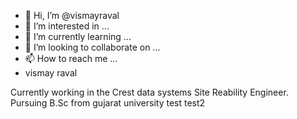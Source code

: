 - 👋 Hi, I’m @vismayraval
- 👀 I’m interested in ...
- 🌱 I’m currently learning ...
- 💞️ I’m looking to collaborate on ...
- 📫 How to reach me ...
- vismay raval
<!---
vismayraval/vismayraval is a ✨ special ✨ repository because its `README.md` (this file) appears on your GitHub profile.
You can click the Preview link to take a look at your changes.
--->
Currently working in the Crest data systems Site Reability Engineer.
Pursuing B.Sc from gujarat university
test test2
